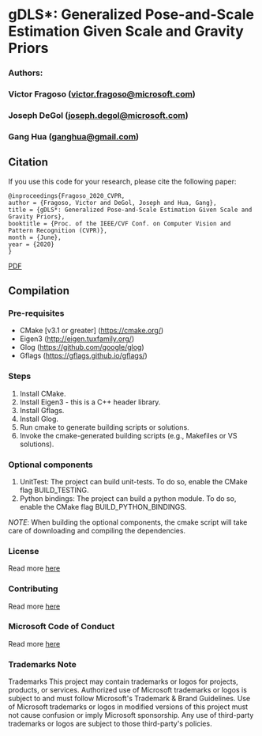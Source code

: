 # gDLS*: Generalized Pose-and-Scale Estimation Given Scale and Gravity Priors
### Authors:
### Victor Fragoso (victor.fragoso@microsoft.com)
### Joseph DeGol (joseph.degol@microsoft.com)
### Gang Hua (ganghua@gmail.com)

## Citation

If you use this code for your research, please cite the following paper:
```
@inproceedings{Fragoso_2020_CVPR,
author = {Fragoso, Victor and DeGol, Joseph and Hua, Gang},
title = {gDLS*: Generalized Pose-and-Scale Estimation Given Scale and Gravity Priors},
booktitle = {Proc. of the IEEE/CVF Conf. on Computer Vision and Pattern Recognition (CVPR)},
month = {June},
year = {2020}
}
```

[PDF](https://openaccess.thecvf.com/content_CVPR_2020/papers/Fragoso_gDLS_Generalized_Pose-and-Scale_Estimation_Given_Scale_and_Gravity_Priors_CVPR_2020_paper.pdf)

## Compilation

### Pre-requisites

- CMake [v3.1 or greater] (https://cmake.org/)
- Eigen3 (http://eigen.tuxfamily.org/)
- Glog (https://github.com/google/glog)
- Gflags (https://gflags.github.io/gflags/)

### Steps
 1. Install CMake.
 2. Install Eigen3 - this is a C++ header library.
 3. Install Gflags.
 4. Install Glog.
 5. Run cmake to generate building scripts or solutions.
 6. Invoke the cmake-generated building scripts (e.g., Makefiles or VS solutions).

### Optional components
 1. UnitTest: The project can build unit-tests. To do so, enable the CMake flag BUILD_TESTING.
 2. Python bindings: The project can build a python module. To do so, enable the CMake flag BUILD_PYTHON_BINDINGS.

*NOTE*: When building the optional components, the cmake script will take care of downloading and compiling the dependencies.

### License
Read more [here](./LICENSE.txt)

### Contributing
Read more [here](./CONTRIBUTING.md)

### Microsoft Code of Conduct
Read more [here](https://opensource.microsoft.com/codeofconduct)

### Trademarks Note
Trademarks This project may contain trademarks or logos for projects, products, or services. Authorized use of Microsoft trademarks or logos is subject to and must follow Microsoft's Trademark & Brand Guidelines. Use of Microsoft trademarks or logos in modified versions of this project must not cause confusion or imply Microsoft sponsorship. Any use of third-party trademarks or logos are subject to those third-party's policies.
